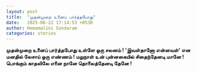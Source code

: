 ```yaml
---
layout: post
title:  "முதன்முறை உனைப் பார்த்தபோது"
date:   2025-06-22 17:14:53 +0530
author: Hemamalini Sundaram
categories: stories
---
```


**முதன்முறை உனைப் பார்த்தபோது உள்ளே ஒரு சலனம் ! \'இவள்தானோ என்னவள்\' என மனதில்
லேசாய் ஒரு எண்ணம் ! மறுநாள் உன் புன்னகையில் சிதைந்தேனடி மானே ! பொங்கும் காதலிலே
எனை நானே தொலைத்தேனடி தேனே !**
